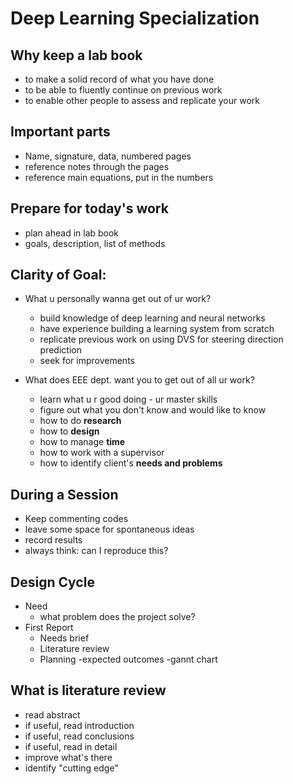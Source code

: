 # Deep Learning Specialization

## Why keep a lab book
- to make a solid record of what you have done
- to be able to fluently continue on previous work
- to enable other people to assess and replicate your work

## Important parts
- Name, signature, data, numbered pages
- reference notes through the pages
- reference main equations, put in the numbers

## Prepare for today's work
- plan ahead in lab book
- goals, description, list of methods

## Clarity of Goal: 
- What u personally wanna get out of ur work?
  - build knowledge of deep learning and neural networks
  - have experience building a learning system from scratch
  - replicate previous work on using DVS for steering direction prediction
  - seek for improvements

- What does EEE dept. want you to get out of all ur work?
  - learn what u r good doing - ur master skills
  - figure out what you don't know and would like to know
  - how to do **research**
  - how to **design**
  - how to manage **time**
  - how to work with a supervisor
  - how to identify client's **needs and problems**
  
## During a Session
- Keep commenting codes
- leave some space for spontaneous ideas
- record results
- always think: can I reproduce this?

## Design Cycle
- Need
  - what problem does the project solve?
- First Report
  - Needs brief
  - Literature review
  - Planning
    -expected outcomes
    -gannt chart
 
## What is literature review
- read abstract
- if useful, read introduction
- if useful, read conclusions
- if useful, read in detail
- improve what's there
- identify "cutting edge"

